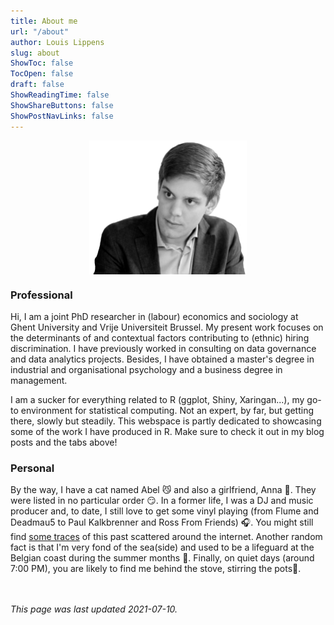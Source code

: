 ```yaml
---
title: About me
url: "/about"
author: Louis Lippens
slug: about
ShowToc: false
TocOpen: false
draft: false
ShowReadingTime: false
ShowShareButtons: false
ShowPostNavLinks: false
---
```


<img src="https://raw.githubusercontent.com/lglip/louislippens/main/images/llprofilewide.png" width="50%" style="display: block; margin: auto;" />


### Professional
Hi, I am a joint PhD researcher in (labour) economics and sociology at Ghent University and Vrije Universiteit Brussel. My present work focuses on the determinants of and contextual factors contributing to (ethnic) hiring discrimination. I have previously worked in consulting on data governance and data analytics projects. Besides, I have obtained a master's degree in industrial and organisational psychology and a business degree in management.

I am a sucker for everything related to R (ggplot, Shiny, Xaringan...), my go-to environment for statistical computing. Not an expert, by far, but getting there, slowly but steadily. This webspace is partly dedicated to showcasing some of the work I have produced in R. Make sure to check it out in my blog posts and the tabs above!


### Personal
By the way, I have a cat named Abel 😼 and also a girlfriend, Anna 👧. They were listed in no particular order 😏. In a former life, I was a DJ and music producer and, to date, I still love to get some vinyl playing (from Flume and Deadmau5 to Paul Kalkbrenner and Ross From Friends) 🎧. You might still find [some traces](https://soundcloud.com/subwaves) of this past scattered around the internet. Another random fact is that I'm very fond of the sea(side) and used to be a lifeguard at the Belgian coast during the summer months 🌊. Finally, on quiet days (around 7:00 PM), you are likely to find me behind the stove, stirring the pots🍱.

<br></br>
_This page was last updated 2021-07-10._
